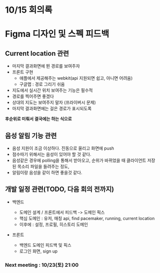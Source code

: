 # 10/15 회의록

# Figma 디자인 및 스펙 피드백

## Current location 관련
- 마지막 결과화면에 뛴 경로를 보여주자
- 프론트 구현
  - 애플에서 제공해주는 webkit(api 지원되면 쉽고, 아니면 어려움)
  - 구글맵 : 경로 그리기 쉬움
- 지도에서 실시간 위치 보여주는 기능은 필수적
- 경로를 찍어주면 좋겠다
- 상대의 지도는 보여주지 말자 (프라이버시 문제)
- 마지막 결과화면에는 걸은 경로가 표시되도록

**후순위로 미뤄서 결국에는 하는 식으로**

## 음성 알림 기능 관련

- 음성 지원이 조금 이상하다. 진동으로 울리고 화면에 push
- 점수따기 위해서는 음성이 있어야 할 것 같다.
- 음성같은 경우에 polling을 통해서 받아오고, 순위가 바뀌었을 때 클라이언트 저장된 목소리 파일을 들려주는 정도,
- 알림이랑 음성을 같이 하면 좋을것 같다.

## 개발 일정 관련(TODO, 다음 회의 전까지)

- 백엔드
  - 도메인 설계 / 프론트에서 피드백 -> 도메인 픽스
  - 핵심 도메인 : 유저, 매칭 api, find pacemaker, running, current location 
  - 이후에 : 설정, 프로필, 히스토리 도메인

- 프론트
  - 백엔드 도메인 피드백 및 픽스
  - 로그인 화면, sign up
  
### Next meeting : 10/23(토) 21:00
  
